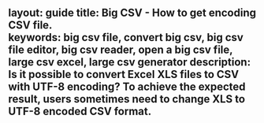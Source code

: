 layout: guide
title: Big CSV - How to get encoding CSV file.   
keywords: big csv file, convert big csv, big csv file editor, big csv reader, open a big csv file, large csv excel, large csv generator
description: Is it possible to convert Excel XLS files to CSV with UTF-8 encoding? To achieve the expected result, users sometimes need to change XLS to UTF-8 encoded CSV format. 
---